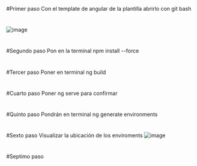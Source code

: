 #Primer paso
Con el template de angular de la plantilla abrirlo con git bash
#
![image](https://github.com/user-attachments/assets/6060b622-e7de-463c-8949-b866a6c7d467)
#
#Segundo paso
Pon en la terminal npm install --force
#
#Tercer paso
Poner en terminal ng build
#
#Cuarto paso
Poner ng serve para confirmar
#
#Quinto paso
Pondrán en terminal ng generate environments
#
#Sexto paso
Visualizar la ubicación de los enviroments
![image](https://github.com/user-attachments/assets/463f84e1-96ab-4f0c-8df2-731536ddc9b7)
#
#Septimo paso
